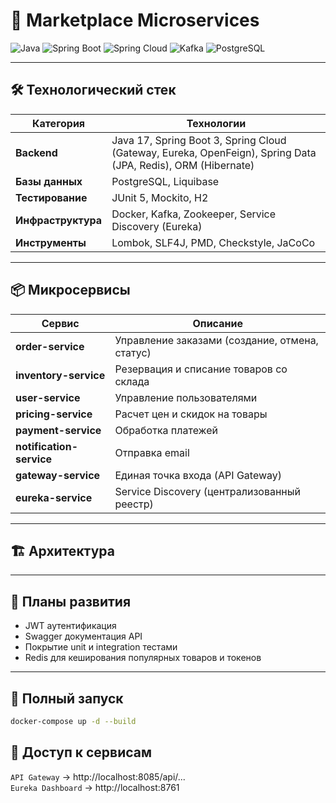 # 🛒 Marketplace Microservices

![Java](https://img.shields.io/badge/Java-17-red)
![Spring Boot](https://img.shields.io/badge/Spring_Boot-3.4-green)
![Spring Cloud](https://img.shields.io/badge/Spring_Cloud-2024.0-blue)
![Kafka](https://img.shields.io/badge/Kafka-3.8-purple)
![PostgreSQL](https://img.shields.io/badge/PostgreSQL-16-blue)

---

## 🛠️ Технологический стек

| Категория          | Технологии                                                                                                   |
|--------------------|--------------------------------------------------------------------------------------------------------------|
| **Backend**        | Java 17, Spring Boot 3, Spring Cloud (Gateway, Eureka, OpenFeign), Spring Data (JPA, Redis), ORM (Hibernate) |
| **Базы данных**    | PostgreSQL, Liquibase                                                                                        |
| **Тестирование**   | JUnit 5, Mockito, H2                                                                                         |
| **Инфраструктура** | Docker,  Kafka, Zookeeper, Service Discovery (Eureka)                                                        |
| **Инструменты**    | Lombok, SLF4J, PMD, Checkstyle, JaCoCo                                                                       |

---

## 📦 Микросервисы

| Сервис                   | Описание                                       |
|--------------------------|------------------------------------------------|
| **order-service**        | Управление заказами (создание, отмена, статус) |
| **inventory-service**    | Резервация и списание товаров со склада        |
| **user-service**         | Управление пользователями                      |
| **pricing-service**      | Расчет цен и скидок на товары                  |
| **payment-service**      | Обработка платежей                             |
| **notification-service** | Отправка email                                 |
| **gateway-service**      | Единая точка входа (API Gateway)               |
| **eureka-service**       | Service Discovery (централизованный реестр)    |

---

## 🏗️ Архитектура

---

## 📅 Планы развития

- JWT аутентификация
- Swagger документация API
- Покрытие unit и integration тестами
- Redis для кеширования популярных товаров и токенов

---

## 🚀 Полный запуск

```bash
docker-compose up -d --build
```
## 🚪 Доступ к сервисам

`API Gateway` → http://localhost:8085/api/...  
`Eureka Dashboard` → http://localhost:8761

